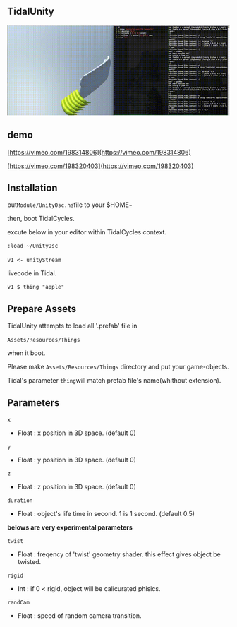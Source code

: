 TidalUnity
---

![demo.gif](media/demo.gif)

## demo

[https://vimeo.com/198314806](https://vimeo.com/198314806)

[https://vimeo.com/198320403](https://vimeo.com/198320403)

## Installation

put```Module/UnityOsc.hs```file to your $HOME```~```

then, boot TidalCycles.

excute below in your editor within TidalCycles context.

```
:load ~/UnityOsc

v1 <- unityStream
```

livecode in Tidal.

```
v1 $ thing "apple"
```

## Prepare Assets

TidalUnity attempts to load all '.prefab' file in

``Assets/Resources/Things``

when it boot.

Please make ``Assets/Resources/Things`` directory and put your game-objects. 

Tidal's parameter ```thing```will match prefab file's name(whithout extension).

## Parameters

```
x 
```

- Float : x position in 3D space. (default 0)

```
y
```

- Float : y position in 3D space. (default 0)

```
z
```

- Float : z position in 3D space. (default 0)


```
duration
```

- Float : object's life time in second. 1 is 1 second. (default 0.5)


**belows are very experimental parameters**

```
twist
```

- Float : freqency of 'twist' geometry shader. this effect gives object be twisted.

```
rigid
```

- Int : if 0 < rigid, object will be calicurated phisics.


```
randCam
```

- Float : speed of random camera transition.

